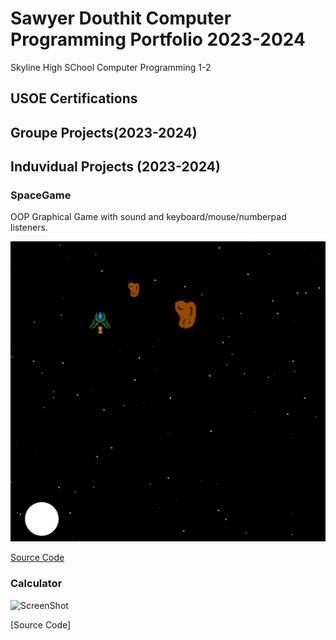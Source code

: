 # Sawyer Douthit Computer Programming Portfolio 2023-2024
Skyline High SChool Computer Programming 1-2

## USOE Certifications

## Groupe Projects(2023-2024)

## Induvidual Projects (2023-2024)

### SpaceGame
OOP Graphical Game with sound and keyboard/mouse/numberpad listeners.

![Gamplay](images/sg1.png)

[Source Code](https://github.com/SawyerDouthit/programmingportfolio/blob/main/src/SpaceGame1.zip)

### Calculator

![ScreenShot]()

[Source Code]



